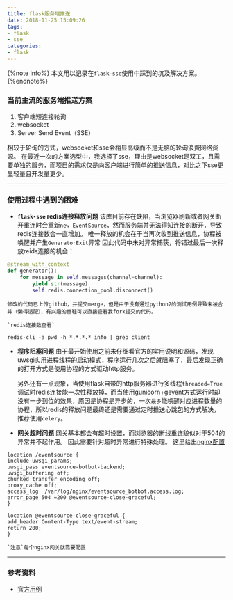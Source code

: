 ```yaml
---
title: flask服务端推送
date: 2018-11-25 15:09:26
tags:
- flask
- sse
categories:
- flask
---
```

{%note info%}
本文用以记录在`flask-sse`使用中踩到的坑及解决方案。
{%endnote%}
<!--more-->

### 当前主流的服务端推送方案
1. 客户端短连接轮询
2. websocket
3. Server Send Event（SSE）

相较于轮询的方式，websocket和sse会稍显高级而不是无脑的轮询浪费网络资源。
在最近一次的方案选型中，我选择了sse，理由是websocket是双工，且需要单独的服务，而项目的需求仅是向客户端进行简单的推送信息，对比之下sse更显轻量且开发量更少。
***

### 使用过程中遇到的困难
- **`flask-sse` redis连接释放问题**
该库目前存在缺陷，当浏览器刷新或者网关断开重连时会重新`new EventSource`，然而服务端并无法得知连接的断开，导致redis连接数会一直增加。
唯一释放的机会在于当再次收到推送信息，协程被唤醒并产生`GeneratorExit`异常
因此代码中未对异常捕获，将错过最后一次释放reids连接的机会：
```python
@stream_with_context
def generator():
    for message in self.messages(channel=channel):
        yield str(message)
        self.redis.connection_pool.disconnect()
```
	修改的代码已上传github，并提交merge，但是由于没有通过python2的测试用例导致未被合并（懒得适配），有兴趣的童鞋可以直接查看我fork提交的代码。

	`redis连接数查看`
```
redis-cli -a pwd -h *.*.*.* info | grep client
```

- **程序阻塞问题**
由于最开始使用之前未仔细看官方的实用说明和源码，发现uwsgi实用进程线程的启动模式，程序运行几次之后就阻塞了，最后发现正确的打开方式是使用协程的方式驱动http服务。

	另外还有一点现象，当使用flask自带的http服务器进行多线程`threaded=True`调试时redis连接能一次性释放掉，而当使用gunicorn+gevent方式运行时却没有一步到位的效果，原因是协程是异步的，一次`最多`能唤醒对应进程数量的协程，所以redis的释放问题最终还是需要通过定时推送心跳包的方式解决，推荐使用`celery`。

- **网关超时问题**
网关基本都会有超时设置，而浏览器的断线重连貌似对于504的异常并不起作用。
	因此需要针对超时异常进行特殊处理。
	这里给出[nginx配置](https://github.com/BotBotMe/botbot-web/issues/2)
```	
location /eventsource {
include uwsgi_params;
uwsgi_pass eventsource-botbot-backend;
uwsgi_buffering off;
chunked_transfer_encoding off;
proxy_cache off;
access_log  /var/log/nginx/eventsource_botbot.access.log;
error_page 504 =200 @eventsource-close-graceful;
}

location @eventsource-close-graceful {
add_header Content-Type text/event-stream;
return 200;
}
```
	`注意`每个nginx网关就需要配置

***

### 参考资料
- [官方用例](https://github.com/singingwolfboy/flask-sse)